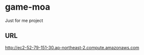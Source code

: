 # game-moa
Just for me project


## URL
http://ec2-52-79-151-30.ap-northeast-2.compute.amazonaws.com